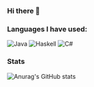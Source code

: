 ### Hi there 👋


### Languages I have used:
![Java](https://img.shields.io/badge/java-%23ED8B00.svg?style=for-the-badge&logo=java&logoColor=white) 
![Haskell](https://img.shields.io/badge/Haskell-5e5086?style=for-the-badge&logo=haskell&logoColor=white) 
![C#](https://img.shields.io/badge/c%23-%23239120.svg?style=for-the-badge&logo=c-sharp&logoColor=white)

### Stats
![Anurag's GitHub stats](https://github-readme-stats.vercel.app/api?username=itstaylz&show_icons=true&theme=tokyonight)

<!-- 
**itsTaylz/itsTaylz** is a ✨ _special_ ✨ repository because its `README.md` (this file) appears on your GitHub profile.

Here are some ideas to get you started:

- 🔭 I’m currently working on ...
- 🌱 I’m currently learning ...
- 👯 I’m looking to collaborate on ...
- 🤔 I’m looking for help with ...
- 💬 Ask me about ...
- 📫 How to reach me: ...
- 😄 Pronouns: ...
- ⚡ Fun fact: ...
 -->
